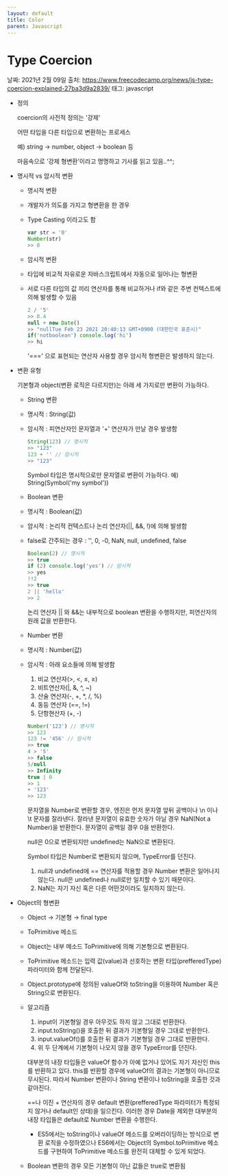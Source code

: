 ```yaml
---
layout: default
title: Color
parent: Javascript
---
```


# Type Coercion

날짜: 2021년 2월 09일
출처: https://www.freecodecamp.org/news/js-type-coercion-explained-27ba3d9a2839/
태그: javascript

- 정의

    coercion의 사전적 정의는 '강제'

    어떤 타입을 다른 타입으로 변환하는 프로세스

    예) string → number, object → boolean 등

    마음속으로 '강제 형변환'이라고 명명하고 기사를 읽고 있음..^^;

- 명시적 vs 암시적 변환
    - 명시적 변환
    - 개발자가 의도를 가지고 형변환을 한 경우
    - Type Casting 이라고도 함

        ```jsx
        var str = '0'
        Number(str)
        >> 0
        ```

    - 암시적 변환
    - 타입에 비교적 자유로운 자바스크립트에서 자동으로 일어나는 형변환
    - 서로 다른 타입의 값 끼리 연산자를 통해 비교하거나 if와 같은 주변 컨텍스트에 의해 발생할 수 있음

        ```jsx
        2 / '5'
        >> 0.4
        null + new Date()
        >> "nullTue Feb 23 2021 20:40:13 GMT+0900 (대한민국 표준시)"
        if('notboolean') console.log('hi')
        >> hi
        ```

        '===' 으로 표현되는 연산자 사용할 경우 암시적 형변환은 발생하지 않는다.

- 변환 유형

    기본형과 object(변환 로직은 다르지만)는 아래 세 가지로만 변환이 가능하다.

    - String 변환
    - 명시적 : String(값)
    - 암시적 : 피연산자인 문자열과 '+' 연산자가 만날 경우 발생함

        ```jsx
        String(123) // 명시적
        >> "123"
        123 + '' // 암시적
        >> "123"
        ```

        Symbol 타입은 명시적으로만 문자열로 변환이 가능하다. 
        예) String(Symbol('my symbol'))

    - Boolean 변환
    - 명시적 : Boolean(값)
    - 암시적 : 논리적 컨텍스트나 논리 연산자(||, &&, !)에 의해 발생함
    - false로 간주되는 경우 : '', 0, -0, NaN, null, undefined, false

        ```jsx
        Boolean(2) // 명시적
        >> true
        if (2) console.log('yes') // 암시적
        >> yes
        !!2 
        >> true
        2 || 'hello' 
        >> 2
        ```

        논리 연산자 || 와 &&는 내부적으로 boolean 변환을 수행하지만, 피연산자의 원래 값을 반환한다.

    - Number 변환
    - 명시적 : Number(값)
    - 암시적 : 아래 요소들에 의해 발생함
       1) 비교 연산자(>, <, ≤, ≥)
       2) 비트연산자(|, &, ^, ~)
       3) 산술 연산자(-, +, *, /, %)
       4) 동등 연산자 (==, !=)
       5) 단항현산자 (+, -)

        ```jsx
        Number('123') // 명시적
        >> 123
        123 != '456' // 암시적
        >> true
        4 > '5'
        >> false
        5/null
        >> Infinity
        true | 0
        >> 1
        + '123'
        >> 123
        ```

        문자열을 Number로 변환할 경우, 엔진은 먼저 문자열 앞뒤 공백이나 \n 이나 \t 문자를 잘라낸다. 잘라낸 문자열이 유효한 숫자가 아닐 경우 NaN(Not a Number)을 반환한다. 문자열이 공백일 경우 0을 반환한다.

        null은 0으로 변환되지만 undefined는 NaN으로 변환된다.

        Symbol 타입은 Number로 변환되지 않으며, TypeError를 던진다.

        1. null과 undefined에 == 연산자를 적용할 경우 Number 변환은 일어나지 않는다. 
            null은 undefined나 null로만 일치할 수 있기 때문이다.
        2. NaN는 자기 자신 혹은 다른 어떤것이라도 일치하지 않는다.

- Object의 형변환
    - Object → 기본형 → final type
    - ToPrimitive 메소드
    - Object는 내부 메소드 ToPrimitive에 의해 기본형으로 변환된다.
    - ToPrimitive 메소드는 입력 값(value)과 선호하는 변환 타입(prefferedType) 파라미터와 함께 전달된다.
    - Object.prototype에 정의된 valueOf와 toString을 이용하여 Number 혹은 String으로 변환된다.
    - 알고리즘
       1) input이 기본형일 경우 아무것도 하지 않고 그대로 반환한다.
       2) input.toString()을 호출한 뒤 결과가 기본형일 경우 그대로 반환한다.
       3) input.valueOf()를 호출한 뒤 결과가 기본형일 경우 그대로 반환한다.
       4) 위 두 단계에서 기본형이 나오지 않을 경우 TypeError를 던진다.

        대부분의 내장 타입들은 valueOf 함수가 아예 없거나 있어도 자기 자신인 this를 반환하고 있다. this를 반환할 경우에 valueOf의 결과는 기본형이 아니므로 무시된다. 따라서 Number 변환이나 String 변환이나 toString을 호출한 것과 같아진다. 

        ==나 이진 + 연산자의 경우 default 변환(prefferedType 파라미터가 특정되지 않거나 default인 상태)을 일으킨다.  이러한 경우 Date을 제외한 대부분의 내장 타입들은 default로 Number 변환을 수행한다.

        - ES5에서는 toString이나 valueOf 메소드를 오버라이딩하는 방식으로 변환 로직을 수정하였으나 ES6에서는 Object의 Symbol.toPrimitive 메소드를 구현하여  ToPrimitive 메소드를 완전히 대체할 수 있게 되었다.

    - Boolean 변환의 경우 모든 기본형이 아닌 값들은 true로 변환됨
